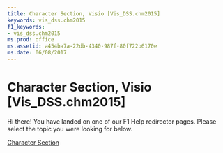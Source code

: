 ```yaml
---
title: Character Section, Visio [Vis_DSS.chm2015]
keywords: vis_dss.chm2015
f1_keywords:
- vis_dss.chm2015
ms.prod: office
ms.assetid: a454ba7a-22db-4340-987f-80f722b6170e
ms.date: 06/08/2017
---
```



# Character Section, Visio [Vis_DSS.chm2015]

Hi there! You have landed on one of our F1 Help redirector pages. Please select the topic you were looking for below.

[Character Section](http://msdn.microsoft.com/library/f5afe93a-9217-a9ec-76ce-daf12afbb0f7%28Office.15%29.aspx)

